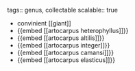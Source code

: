 tags:: genus, collectable
scalable:: true

- convinient [[giant]]
- {{embed [[artocarpus heterophyllus]]}}
- {{embed [[artocarpus altilis]]}}
- {{embed [[artocarpus integer]]}}
- {{embed [[artocarpus camansi]]}}
- {{embed [[artocarpus elasticus]]}}